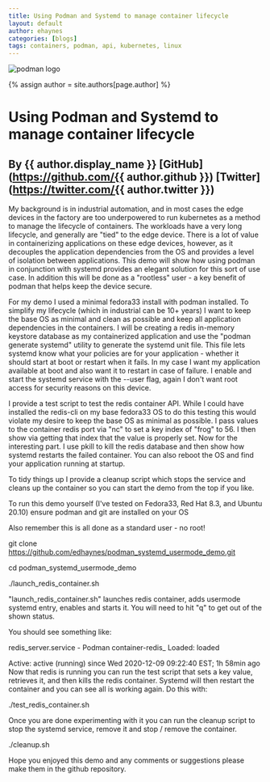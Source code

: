 ```yaml
---
title: Using Podman and Systemd to manage container lifecycle
layout: default
author: ehaynes
categories: [blogs]
tags: containers, podman, api, kubernetes, linux
---
```

![podman logo](https://podman.io/images/podman.svg)

{% assign author = site.authors[page.author] %}
# Using Podman and Systemd to manage container lifecycle
## By {{ author.display_name }} [GitHub](https://github.com/{{ author.github }}) [Twitter](https://twitter.com/{{ author.twitter }})

My background is in industrial automation, and in most cases the edge devices in the factory are too underpowered to run kubernetes as a method to manage the lifecycle of containers. The workloads have a very long lifecycle, and generally are "tied" to the edge device. There is a lot of value in containerizing applications on these edge devices, however, as it decouples the application dependencies from the OS and provides a level of isolation between applications. This demo will show how using podman in conjunction with systemd provides an elegant solution for this sort of use case. In addition this will be done as a "rootless" user - a key benefit of podman that helps keep the device secure.

For my demo I used a minimal fedora33 install with podman installed. To simplify my lifecycle (which in industrial can be 10+ years) I want to keep the base OS as minimal and clean as possible and keep all application dependencies in the containers. I will be creating a redis in-memory keystore database as my containerized application and use the "podman generate systemd" utility to generate the systemd unit file. This file lets systemd know what your policies are for your application - whether it should start at boot or restart when it fails. In my case I want my application available at boot and also want it to restart in case of failure. I enable and start the systemd service with the --user flag, again I don't want root access for security reasons on this device.

I provide a test script to test the redis container API. While I could have installed the redis-cli on my base fedora33 OS to do this testing this would violate my desire to keep the base OS as minimal as possible. I pass values to the container redis port via "nc" to set a key index of "frog" to 56. I then show via getting that index that the value is properly set. Now for the interesting part. I use pkill to kill the redis database and then show how systemd restarts the failed container. You can also reboot the OS and find your application running at startup.

To tidy things up I provide a cleanup script which stops the service and cleans up the container so you can start the demo from the top if you like.

To run this demo yourself (I've tested on Fedora33, Red Hat 8.3, and Ubuntu 20.10) ensure podman and git are installed on your OS

Also remember this is all done as a standard user - no root!

git clone https://github.com/edhaynes/podman_systemd_usermode_demo.git

cd podman_systemd_usermode_demo

./launch_redis_container.sh

"launch_redis_container.sh" launches redis container, adds usermode systemd entry, enables and starts it. You will need to hit "q" to get out of the shown status.

You should see something like:

redis_server.service - Podman container-redis_ Loaded: loaded

 Active: active (running) since Wed 2020-12-09 09:22:40 EST; 1h 58min ago
Now that redis is running you can run the test script that sets a key value, retrieves it, and then kills the redis container. Systemd will then restart the container and you can see all is working again. Do this with:

./test_redis_container.sh

Once you are done experimenting with it you can run the cleanup script to stop the systemd service, remove it and stop / remove the container.

./cleanup.sh

Hope you enjoyed this demo and any comments or suggestions please make them in the github repository.
